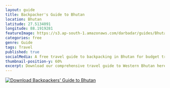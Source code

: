 ```yaml
---
layout: guide
title: Backpacker's Guide to Bhutan
location: Bhutan
latitude: 27.5134091
longitude: 88.1919281
featureImage: https://s3.ap-south-1.amazonaws.com/darbadar/guides/Bhutan/Bhutan-guide-cover.png
categories: free
genre: Guide
tags: Travel
published: true
socialMedia: A free travel guide to backpacking in Bhutan for budget travellers.  
thumbnail-position-y: 60%
excerpt: Download our comprehensive travel guide to Western Bhutan here. Free! Free! Free!
---
```


[![Download Backpackers' Guide to Bhutan](https://s3.ap-south-1.amazonaws.com/darbadar/guides/Bhutan/Bhutan-guide-cover.png)](https://s3.ap-south-1.amazonaws.com/darbadar/guides/Bhutan/Backpackers+guide+to+Bhutan-Darbadar.pdf)